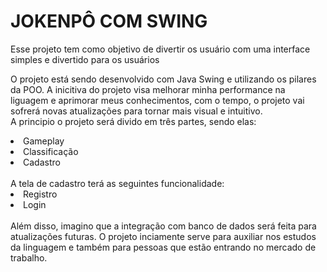 # JOKENPÔ COM SWING

Esse projeto tem como objetivo de divertir os usuário com uma interface simples e divertido para os usuários

O projeto está sendo desenvolvido com Java Swing e utilizando os pilares da POO. A inicitiva do projeto visa melhorar minha performance na liguagem e aprimorar meus conhecimentos, com o tempo, o projeto vai sofrerá novas atualizações para tornar mais visual e intuitivo.  
A principio o projeto será divido em três partes, sendo elas:

  <li>Gameplay</li>
  <li>Classificação</li>
  <li>Cadastro</li>
<br>
A tela de cadastro terá as seguintes funcionalidade:
<li>Registro</li>
<li>Login</li>
<br>
Além disso, imagino que a integração com banco de dados será feita para atualizações futuras. O projeto inciamente serve para auxiliar nos estudos da linguagem e também para pessoas que estão entrando no mercado de trabalho.



